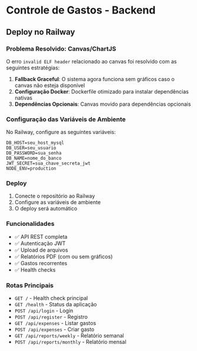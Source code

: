 # Controle de Gastos - Backend

## Deploy no Railway

### Problema Resolvido: Canvas/ChartJS
O erro `invalid ELF header` relacionado ao canvas foi resolvido com as seguintes estratégias:

1. **Fallback Graceful**: O sistema agora funciona sem gráficos caso o canvas não esteja disponível
2. **Configuração Docker**: Dockerfile otimizado para instalar dependências nativas
3. **Dependências Opcionais**: Canvas movido para dependências opcionais

### Configuração das Variáveis de Ambiente

No Railway, configure as seguintes variáveis:

```
DB_HOST=seu_host_mysql
DB_USER=seu_usuario
DB_PASSWORD=sua_senha
DB_NAME=nome_do_banco
JWT_SECRET=sua_chave_secreta_jwt
NODE_ENV=production
```

### Deploy

1. Conecte o repositório ao Railway
2. Configure as variáveis de ambiente
3. O deploy será automático

### Funcionalidades

- ✅ API REST completa
- ✅ Autenticação JWT
- ✅ Upload de arquivos
- ✅ Relatórios PDF (com ou sem gráficos)
- ✅ Gastos recorrentes
- ✅ Health checks

### Rotas Principais

- `GET /` - Health check principal
- `GET /health` - Status da aplicação
- `POST /api/login` - Login
- `POST /api/register` - Registro
- `GET /api/expenses` - Listar gastos
- `POST /api/expenses` - Criar gasto
- `GET /api/reports/weekly` - Relatório semanal
- `POST /api/reports/monthly` - Relatório mensal

